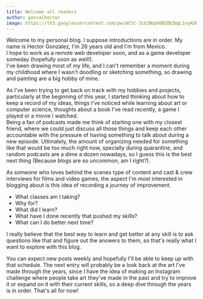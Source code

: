 ```yaml
---
title: Welcome all readers
author: gonvalhector
image: https://lh3.googleusercontent.com/pw/ACtC-3cG3Nq9XBOZBZmgL1nyKUMd0p1dBsY_ZCFnClzm97TmFGfr_GdGTv6FOh4ugrXNlIFT-tOg-ro3sGNkzqIlRbSpqJbz0BSi3BBhCfEtA32h387qC9cNieYMma8aysHTYwFRr5g0_UJl04m-fye0TCl6=w1200-h630-no?authuser=0 
---
```


Welcome to my personal blog. I suppose introductions are in order. My name is Hector Gonzalez, I'm 26 years old and I'm from Mexico.  
I hope to work as a remote web developer soon, and as a game developer someday
(hopefully soon as well!).  
I've been drawing most of my life, and I can't remember a moment during my
childhood where I wasn't doodling or sketching something, so drawing and painting are a big
hobby of mine.

As I've been trying to get back on track with my hobbies and projects, particularly
at the beginning of this year, I started thinking about how to keep a record of my
ideas, things I've noticed while learning about art or computer science, thoughts
about a book I've read recently, a game I played or a movie I watched.  
Being a fan of podcasts made me think of starting one with my closest friend,
where we could just discuss all those things and keep each other accountable
with the pressure of having something to talk about during a new episode.
Ultimately, the amount of organizing needed for something like that would be
too much right now, specially during quarantine, and random podcasts are a dime
a dozen nowadays, so I guess this is the best next thing (Because blogs are so
uncommon, am I right?).

As someone who loves behind the scenes type of content and cast & crew interviews
for films and video games, the aspect I'm most interested in blogging about is
this idea of recording a journey of improvement.

- What classes am I taking?
- Why for?
- What did I learn?
- What have I done recently that pushed my skills?
- What can I do better next time?

I really believe that the best way to learn and get better at any skill is to ask
questions like that and figure out the answers to them, so that's really what I want to
explore with this blog.

You can expect new posts weekly and hopefully I'll be able to keep up with that schedule.
The next entry will probably be a look back at the art I've made through the years,
since I have the idea of making an Instagram challenge where people take art they've
made in the past and try to improve it or expand on it with their current skills,
so a deep dive through the years is in order.
That's all for now!
